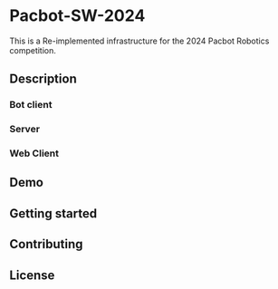 # Pacbot-SW-2024 

This is a Re-implemented infrastructure for the 2024 Pacbot Robotics competition.

## Description

### Bot client

### Server

### Web Client

## Demo

## Getting started

## Contributing

## License 